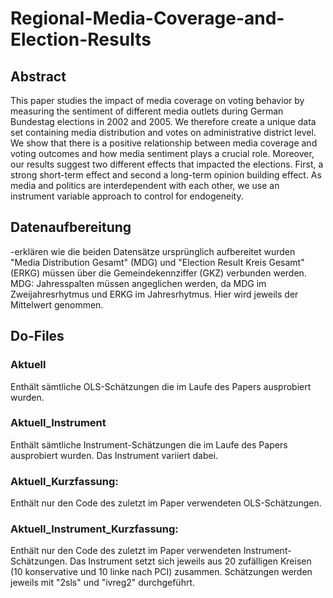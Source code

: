 # Regional-Media-Coverage-and-Election-Results

## Abstract
This paper studies the impact of media coverage on voting behavior by measuring the sentiment of different media outlets during German Bundestag elections in 2002 and 2005. We therefore create a unique data set containing media distribution and votes on administrative district level. We show that there is a positive relationship between media coverage and voting outcomes and how media sentiment plays a crucial role. Moreover, our results suggest two different effects that impacted the elections. First, a strong short-term effect and second a long-term opinion building effect. As media and politics are interdependent with each other, we use an instrument variable approach to control for endogeneity.


## Datenaufbereitung
-erklären wie die beiden Datensätze ursprünglich aufbereitet wurden
"Media Distribution Gesamt" (MDG) und "Election Result Kreis Gesamt" (ERKG) müssen über die Gemeindekennziffer (GKZ) verbunden werden. 
MDG: Jahresspalten müssen angeglichen werden, da MDG im Zweijahresrhytmus und ERKG im Jahresrhytmus. Hier wird jeweils der Mittelwert genommen. 


## Do-Files
### Aktuell
Enthält sämtliche OLS-Schätzungen die im Laufe des Papers ausprobiert wurden.
### Aktuell_Instrument
Enthält sämtliche Instrument-Schätzungen die im Laufe des Papers ausprobiert wurden. Das Instrument variiert dabei.
### Aktuell_Kurzfassung:
Enthält nur den Code des zuletzt im Paper verwendeten OLS-Schätzungen. 
### Aktuell_Instrument_Kurzfassung:
Enthält nur den Code des zuletzt im Paper verwendeten Instrument-Schätzungen. Das Instrument setzt sich jeweils aus 20 zufälligen Kreisen (10 konservative und 10 linke nach PCI) zusammen. Schätzungen werden jeweils mit "2sls" und "ivreg2" durchgeführt.
